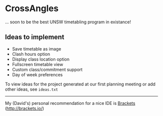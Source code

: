 # CrossAngles
... soon to be the best UNSW timetabling program in existance!

## Ideas to implement

  * Save timetable as image
  * Clash hours option
  * Display class location option
  * Fullscreen timetable view
  * Custom class/commitment support
  * Day of week preferences

To view ideas for the project generated at our first planning meeting or add other ideas, see `ideas.txt`

---

My (David's) personal recommendation for a nice IDE is [Brackets](http://brackets.io/) (<http://brackets.io/>)
